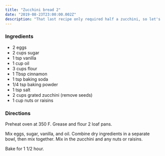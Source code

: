 ```yaml
---
title: "Zucchini bread 2"
date: "2019-08-23T23:00:00.002Z"
description: "That last recipe only required half a zucchini, so let's keep baking."
---
```


### Ingredients

- 2 eggs
- 2 cups sugar
- 1 tsp vanilla
- 1 cup oil
- 3 cups flour
- 1 Tbsp cinnamon
- 1 tsp baking soda
- 1/4 tsp baking powder
- 1 tsp salt
- 2 cups grated zucchini (remove seeds)
- 1 cup nuts or raisins

### Directions

Preheat oven at 350 F. Grease and flour 2 loaf pans.

Mix eggs, sugar, vanilla, and oil. Combine dry ingredients in a separate bowl, then mix together. Mix in the zucchini and any nuts or raisins.

Bake for 1 1/2 hour.
